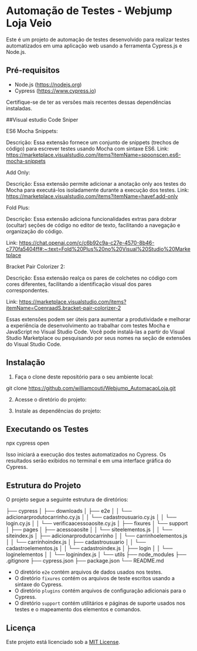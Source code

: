 # Automação de Testes - Webjump Loja Veio

Este é um projeto de automação de testes desenvolvido para realizar testes automatizados em uma aplicação web usando a ferramenta Cypress.js e Node.js.

## Pré-requisitos

- Node.js (https://nodejs.org)
- Cypress (https://www.cypress.io)

Certifique-se de ter as versões mais recentes dessas dependências instaladas.

##Visual estudio Code Sniper

ES6 Mocha Snippets:

Descrição: Essa extensão fornece um conjunto de snippets (trechos de código) para escrever testes usando Mocha com sintaxe ES6.
Link: https://marketplace.visualstudio.com/items?itemName=spoonscen.es6-mocha-snippets

Add Only:

Descrição: Essa extensão permite adicionar a anotação only aos testes do Mocha para executá-los isoladamente durante a execução dos testes.
Link: https://marketplace.visualstudio.com/items?itemName=havef.add-only

Fold Plus:

Descrição: Essa extensão adiciona funcionalidades extras para dobrar (ocultar) seções de código no editor de texto, facilitando a navegação e organização do código.

Link: https://chat.openai.com/c/c6b92c9a-c27e-4570-8b46-c770fa5404ff#:~:text=Fold%20Plus%20no%20Visual%20Studio%20Marketplace

Bracket Pair Colorizer 2:

Descrição: Essa extensão realça os pares de colchetes no código com cores diferentes, facilitando a identificação visual dos pares correspondentes.

Link: https://marketplace.visualstudio.com/items?itemName=CoenraadS.bracket-pair-colorizer-2

Essas extensões podem ser úteis para aumentar a produtividade e melhorar a experiência de desenvolvimento ao trabalhar com testes Mocha 
e JavaScript no Visual Studio Code. Você pode instalá-las a partir do Visual Studio Marketplace ou pesquisando por seus nomes na seção 
de extensões do Visual Studio Code.

## Instalação

1. Faça o clone deste repositório para o seu ambiente local:

git clone https://github.com/williamcouti/Webjump_AutomacaoLoja.git

2. Acesse o diretório do projeto:

3. Instale as dependências do projeto:

## Executando os Testes

 npx cypress open
 
 Isso iniciará a execução dos testes automatizados no Cypress. Os resultados serão exibidos no terminal e em uma interface gráfica do Cypress.

## Estrutura do Projeto

O projeto segue a seguinte estrutura de diretórios:


├── cypress
│ ├── downloads
│ ├── e2e
│ │ └── adicionarprodutocarrinho.cy.js
│ │ └── cadastrousuario.cy.js
│ │ └── login.cy.js
│ │ └── verificaacessoaosite.cy.js
│ ├── fixures
│ └── support
│ ├── pages
│ ├── acessoaosite
│ │ └── siteelementos.js
│ │ └── siteindex.js
│ ├── adicionarprodutocarrinho
│ │ └── carrinhoelementos.js
│ │ └── carrinhoindex.js
│ ├── cadastrousuario
│ │ └── cadastroelementos.js
│ │ └── cadastroindex.js
│ ├── login
│ │ └── loginelementos
│ │ └── loginindex.js
│ └── utils
├── node_modules
├── .gitignore
├── cypress.json
├── package.json
└── README.md

- O diretório `e2e` contém arquivos de dados usados nos testes.
- O diretório `fixures` contém os arquivos de teste escritos usando a sintaxe do Cypress.
- O diretório `plugins` contém arquivos de configuração adicionais para o Cypress.
- O diretório `support` contém utilitários e páginas de suporte usados nos testes e o mapeamento dos elementos e comandos.

## Licença

Este projeto está licenciado sob a [MIT License](LICENSE).
